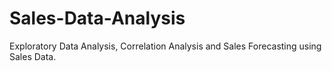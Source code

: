# Sales-Data-Analysis
Exploratory Data Analysis, Correlation Analysis and Sales Forecasting using Sales Data.
